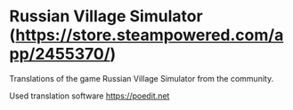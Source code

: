 # Russian Village Simulator (https://store.steampowered.com/app/2455370/)
Translations of the game Russian Village Simulator from the community.

Used translation software https://poedit.net